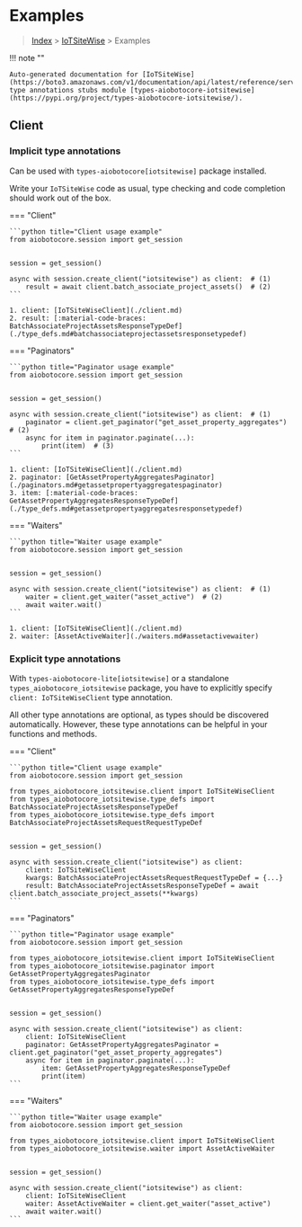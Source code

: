 # Examples

> [Index](../README.md) > [IoTSiteWise](./README.md) > Examples

!!! note ""

    Auto-generated documentation for [IoTSiteWise](https://boto3.amazonaws.com/v1/documentation/api/latest/reference/services/iotsitewise.html#IoTSiteWise)
    type annotations stubs module [types-aiobotocore-iotsitewise](https://pypi.org/project/types-aiobotocore-iotsitewise/).

## Client

### Implicit type annotations

Can be used with `types-aiobotocore[iotsitewise]` package installed.

Write your `IoTSiteWise` code as usual,
type checking and code completion should work out of the box.



=== "Client"

    ```python title="Client usage example"
    from aiobotocore.session import get_session


    session = get_session()

    async with session.create_client("iotsitewise") as client:  # (1)
        result = await client.batch_associate_project_assets()  # (2)
    ```

    1. client: [IoTSiteWiseClient](./client.md)
    2. result: [:material-code-braces: BatchAssociateProjectAssetsResponseTypeDef](./type_defs.md#batchassociateprojectassetsresponsetypedef) 



=== "Paginators"

    ```python title="Paginator usage example"
    from aiobotocore.session import get_session


    session = get_session()

    async with session.create_client("iotsitewise") as client:  # (1)
        paginator = client.get_paginator("get_asset_property_aggregates")  # (2)
        async for item in paginator.paginate(...):
            print(item)  # (3)
    ```

    1. client: [IoTSiteWiseClient](./client.md)
    2. paginator: [GetAssetPropertyAggregatesPaginator](./paginators.md#getassetpropertyaggregatespaginator)
    3. item: [:material-code-braces: GetAssetPropertyAggregatesResponseTypeDef](./type_defs.md#getassetpropertyaggregatesresponsetypedef) 



=== "Waiters"

    ```python title="Waiter usage example"
    from aiobotocore.session import get_session


    session = get_session()

    async with session.create_client("iotsitewise") as client:  # (1)
        waiter = client.get_waiter("asset_active")  # (2)
        await waiter.wait()
    ```

    1. client: [IoTSiteWiseClient](./client.md)
    2. waiter: [AssetActiveWaiter](./waiters.md#assetactivewaiter)


### Explicit type annotations

With `types-aiobotocore-lite[iotsitewise]`
or a standalone `types_aiobotocore_iotsitewise` package, you have to explicitly specify
`client: IoTSiteWiseClient` type annotation.

All other type annotations are optional, as types should be discovered automatically.
However, these type annotations can be helpful in your functions and methods.


=== "Client"

    ```python title="Client usage example"
    from aiobotocore.session import get_session

    from types_aiobotocore_iotsitewise.client import IoTSiteWiseClient
    from types_aiobotocore_iotsitewise.type_defs import BatchAssociateProjectAssetsResponseTypeDef
    from types_aiobotocore_iotsitewise.type_defs import BatchAssociateProjectAssetsRequestRequestTypeDef


    session = get_session()

    async with session.create_client("iotsitewise") as client:
        client: IoTSiteWiseClient
        kwargs: BatchAssociateProjectAssetsRequestRequestTypeDef = {...}
        result: BatchAssociateProjectAssetsResponseTypeDef = await client.batch_associate_project_assets(**kwargs)
    ```



=== "Paginators"

    ```python title="Paginator usage example"
    from aiobotocore.session import get_session

    from types_aiobotocore_iotsitewise.client import IoTSiteWiseClient
    from types_aiobotocore_iotsitewise.paginator import GetAssetPropertyAggregatesPaginator
    from types_aiobotocore_iotsitewise.type_defs import GetAssetPropertyAggregatesResponseTypeDef


    session = get_session()

    async with session.create_client("iotsitewise") as client:
        client: IoTSiteWiseClient
        paginator: GetAssetPropertyAggregatesPaginator = client.get_paginator("get_asset_property_aggregates")
        async for item in paginator.paginate(...):
            item: GetAssetPropertyAggregatesResponseTypeDef
            print(item)
    ```



=== "Waiters"

    ```python title="Waiter usage example"
    from aiobotocore.session import get_session

    from types_aiobotocore_iotsitewise.client import IoTSiteWiseClient
    from types_aiobotocore_iotsitewise.waiter import AssetActiveWaiter


    session = get_session()

    async with session.create_client("iotsitewise") as client:
        client: IoTSiteWiseClient
        waiter: AssetActiveWaiter = client.get_waiter("asset_active")
        await waiter.wait()
    ```
